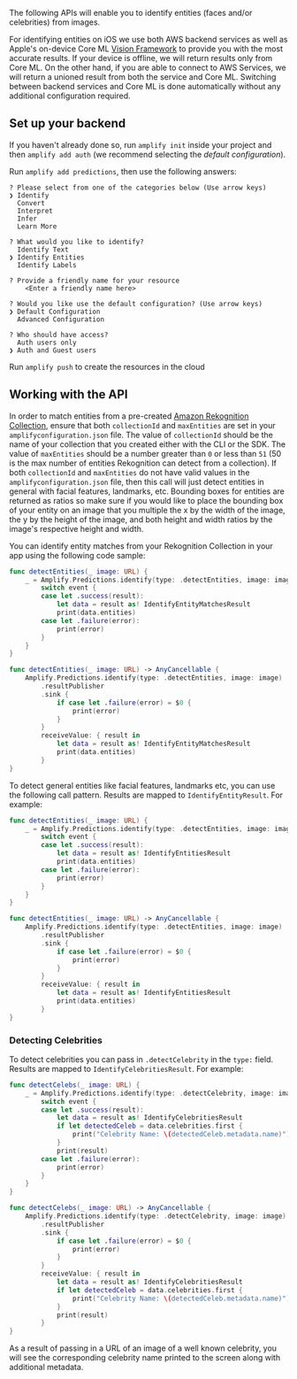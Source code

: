 The following APIs will enable you to identify entities (faces and/or celebrities) from images.

For identifying entities on iOS we use both AWS backend services as well as Apple's on-device Core ML [Vision Framework](https://developer.apple.com/documentation/vision) to provide you with the most accurate results. If your device is offline, we will return results only from Core ML. On the other hand, if you are able to connect to AWS Services, we will return a unioned result from both the service and Core ML. Switching between backend services and Core ML is done automatically without any additional configuration required.

## Set up your backend

If you haven't already done so, run `amplify init` inside your project and then `amplify add auth` (we recommend selecting the *default configuration*).

Run `amplify add predictions`, then use the following answers:

```console
? Please select from one of the categories below (Use arrow keys)
❯ Identify
  Convert
  Interpret
  Infer
  Learn More
  
? What would you like to identify?
  Identify Text
❯ Identify Entities
  Identify Labels

? Provide a friendly name for your resource
    <Enter a friendly name here>

? Would you like use the default configuration? (Use arrow keys)
❯ Default Configuration
  Advanced Configuration

? Who should have access?
  Auth users only
❯ Auth and Guest users
```

Run `amplify push` to create the resources in the cloud


## Working with the API

In order to match entities from a pre-created [Amazon Rekognition Collection](https://docs.aws.amazon.com/rekognition/latest/dg/collections.html), ensure that both `collectionId` and `maxEntities` are set in your `amplifyconfiguration.json` file. The value of `collectionId` should be the name of your collection that you created either with the CLI or the SDK. The value of `maxEntities` should be a number greater than `0` or less than `51` (50 is the max number of entities Rekognition can detect from a collection). If both `collectionId` and `maxEntities` do not have valid values in the `amplifyconfiguration.json` file, then this call will just detect entities in general with facial features, landmarks, etc. Bounding boxes for entities are returned as ratios so make sure if you would like to place the bounding box of your entity on an image that you multiple the x by the width of the image, the y by the height of the image, and both height and width ratios by the image's respective height and width.

You can identify entity matches from your Rekognition Collection in your app using the following code sample:

<amplify-block-switcher>

<amplify-block name="Listener (iOS 11+)">

```swift
func detectEntities(_ image: URL) {
    _ = Amplify.Predictions.identify(type: .detectEntities, image: image) { event in
        switch event {
        case let .success(result):
            let data = result as! IdentifyEntityMatchesResult
            print(data.entities)
        case let .failure(error):
            print(error)
        }
    }
}
```

</amplify-block>

<amplify-block name="Combine (iOS 13+)">

```swift
func detectEntities(_ image: URL) -> AnyCancellable {
    Amplify.Predictions.identify(type: .detectEntities, image: image)
        .resultPublisher
        .sink {
            if case let .failure(error) = $0 {
                print(error)
            }
        }
        receiveValue: { result in
            let data = result as! IdentifyEntityMatchesResult
            print(data.entities)
        }
}
```

</amplify-block>

</amplify-block-switcher>

To detect general entities like facial features, landmarks etc, you can use the following call pattern. Results are mapped to `IdentifyEntityResult`. For example:

<amplify-block-switcher>

<amplify-block name="Listener (iOS 11+)">

```swift
func detectEntities(_ image: URL) {
    _ = Amplify.Predictions.identify(type: .detectEntities, image: image) { event in
        switch event {
        case let .success(result):
            let data = result as! IdentifyEntitiesResult
            print(data.entities)
        case let .failure(error):
            print(error)
        }
    }
}
```

</amplify-block>

<amplify-block name="Combine (iOS 13+)">

```swift
func detectEntities(_ image: URL) -> AnyCancellable {
    Amplify.Predictions.identify(type: .detectEntities, image: image)
        .resultPublisher
        .sink {
            if case let .failure(error) = $0 {
                print(error)
            }
        }
        receiveValue: { result in
            let data = result as! IdentifyEntitiesResult
            print(data.entities)
        }
}
```

</amplify-block>

</amplify-block-switcher>

### Detecting Celebrities

To detect celebrities you can pass in `.detectCelebrity` in the `type:` field. Results are mapped to `IdentifyCelebritiesResult`. For example:

<amplify-block-switcher>

<amplify-block name="Listener (iOS 11+)">

```swift
func detectCelebs(_ image: URL) {
    _ = Amplify.Predictions.identify(type: .detectCelebrity, image: image) { event in
        switch event {
        case let .success(result):
            let data = result as! IdentifyCelebritiesResult
            if let detectedCeleb = data.celebrities.first {
                print("Celebrity Name: \(detectedCeleb.metadata.name)")
            }
            print(result)
        case let .failure(error):
            print(error)
        }
    }
}
```

</amplify-block>

<amplify-block name="Combine (iOS 13+)">

```swift
func detectCelebs(_ image: URL) -> AnyCancellable {
    Amplify.Predictions.identify(type: .detectCelebrity, image: image)
        .resultPublisher
        .sink {
            if case let .failure(error) = $0 {
                print(error)
            }
        }
        receiveValue: { result in
            let data = result as! IdentifyCelebritiesResult
            if let detectedCeleb = data.celebrities.first {
                print("Celebrity Name: \(detectedCeleb.metadata.name)")
            }
            print(result)
        }
}
```

</amplify-block>

</amplify-block-switcher>

As a result of passing in a URL of an image of a well known celebrity, you will see the corresponding celebrity name printed to the screen along with additional metadata.
